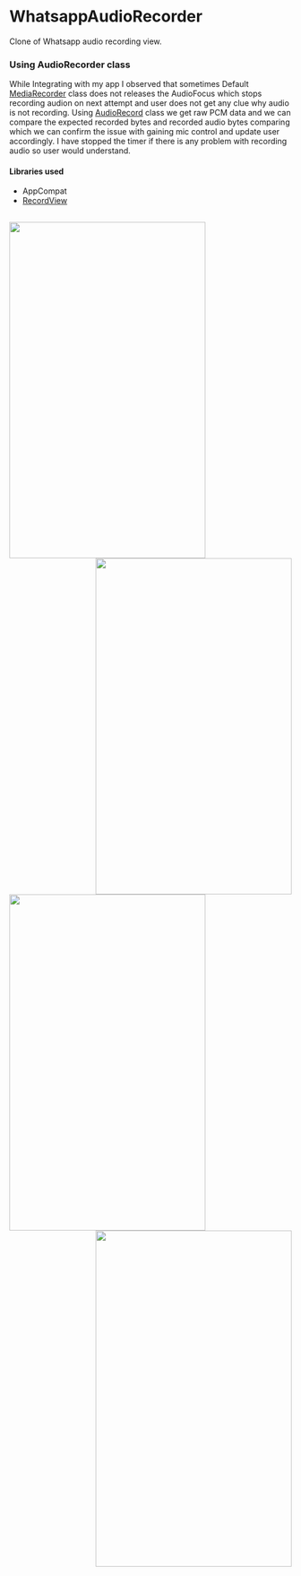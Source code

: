 # WhatsappAudioRecorder
Clone of Whatsapp audio recording view.



### Using AudioRecorder class
While Integrating with my app I observed that sometimes Default [MediaRecorder][1] class does not releases the AudioFocus which stops
recording audion on next attempt and user does not get any clue why audio is not recording. Using [AudioRecord][2] class we get raw 
PCM data and we can compare the expected recorded bytes and recorded audio bytes comparing which we can confirm the issue with 
gaining mic control and update user accordingly. I have stopped the timer if there is any problem with recording audio so user 
would understand.



#### Libraries used
* AppCompat
* [RecordView][3]



<a href="url"><img src="https://github.com/nieldeokar/WhatsappAudioRecorder/blob/master/images/recorder_1.png" align="left" height="600" width="350" ></a>
-
<a href="url"><img src="https://github.com/nieldeokar/WhatsappAudioRecorder/blob/master/images/recorder_2.png" align="right" height="600" width="350" ></a>
-
<a href="url"><img src="https://github.com/nieldeokar/WhatsappAudioRecorder/blob/master/images/recorder_3.png" align="left" height="600" width="350" ></a>
-
<a href="url"><img src="https://github.com/nieldeokar/WhatsappAudioRecorder/blob/master/images/recorder_4.png" align="right" height="600" width="350" ></a>
-


[1]: https://developer.android.com/reference/android/media/MediaRecorder
[2]: https://developer.android.com/reference/android/media/AudioRecord
[3]: https://github.com/3llomi/RecordView
